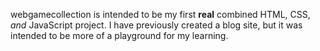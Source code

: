 webgamecollection is intended to be my first <strong>real</strong> combined HTML, CSS, <em>and</em> JavaScript project. I have previously created a blog site, but it was intended to be more of a playground for my learning.
